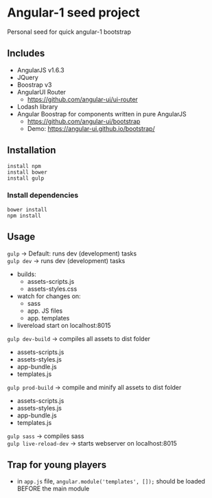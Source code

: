 # Angular-1 seed project
Personal seed for quick angular-1 bootstrap

## Includes
* AngularJS v1.6.3
* JQuery
* Boostrap v3
* AngularUI Router
  * https://github.com/angular-ui/ui-router
* Lodash library
* Angular Boostrap for components written in pure AngularJS 
  * https://github.com/angular-ui/bootstrap
  * Demo: https://angular-ui.github.io/bootstrap/

## Installation
`install npm`  
`install bower`  
`install gulp`

### Install dependencies
`bower install`  
`npm install`

## Usage
`gulp` -> Default: runs dev (development) tasks  
`gulp dev` -> runs dev (development) tasks
* builds:
  * assets-scripts.js
  * assets-styles.css 
* watch for changes on: 
  * sass
  * app. JS files
  * app. templates
* livereload start on localhost:8015

`gulp dev-build` -> compiles all assets to dist folder
* assets-scripts.js
* assets-styles.js
* app-bundle.js
* templates.js
 
`gulp prod-build` -> compile and minify all assets to dist folder
* assets-scripts.js
* assets-styles.js
* app-bundle.js
* templates.js
  
`gulp sass` -> compiles sass  
`gulp live-reload-dev` -> starts webserver on localhost:8015

## Trap for young players
* in `app.js` file, `angular.module('templates', []);` should be loaded BEFORE the main module
